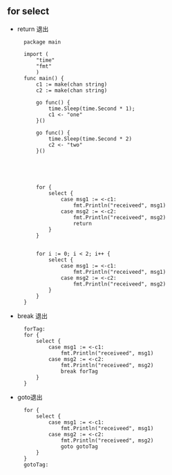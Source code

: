 ## for select
- return 退出

		package main 
		
		import (
			"time"
			"fmt"
			)
		func main() {
			c1 := make(chan string)
			c2 := make(chan string)
		
			go func() {
				time.Sleep(time.Second * 1);
				c1 <- "one"
			}()
		
			go func() {
				time.Sleep(time.Second * 2)
				c2 <- "two"
			}()
			
		
		
			
		
			for {
				select {
					case msg1 := <-c1:
						fmt.Println("receiveed", msg1)
					case msg2 := <-c2:
						fmt.Println("receiveed", msg2) 
						return 
				}
			}
		
		
			for i := 0; i < 2; i++ {
				select {
					case msg1 := <-c1:
						fmt.Println("receiveed", msg1)
					case msg2 := <-c2:
						fmt.Println("receiveed", msg2) 
				}
			}
		}
- break 退出

		forTag:
		for {
			select {
				case msg1 := <-c1:
					fmt.Println("receiveed", msg1)
				case msg2 := <-c2:
					fmt.Println("receiveed", msg2) 
					break forTag
			}
		}
- goto退出

		for {
			select {
				case msg1 := <-c1:
					fmt.Println("receiveed", msg1)
				case msg2 := <-c2:
					fmt.Println("receiveed", msg2) 
					goto gotoTag
			}
		}
		gotoTag: